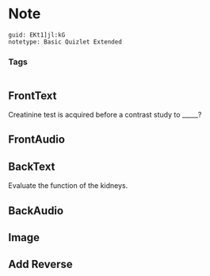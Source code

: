 # Note
```
guid: EKt1]jl:kG
notetype: Basic Quizlet Extended
```

### Tags
```
```

## FrontText
Creatinine test is acquired before a contrast study to _____?

## FrontAudio


## BackText
Evaluate the function of the kidneys.

## BackAudio


## Image


## Add Reverse

